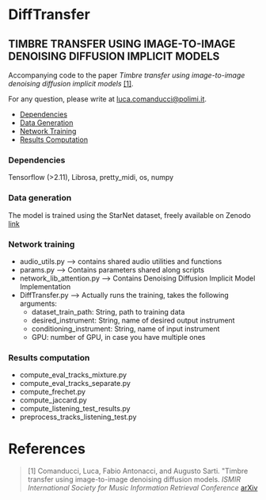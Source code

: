 # DiffTransfer

## TIMBRE TRANSFER USING IMAGE-TO-IMAGE DENOISING DIFFUSION IMPLICIT MODELS


Accompanying code to the paper  _Timbre transfer using image-to-image denoising diffusion implicit models_
[[1]](#references). 

For any question, please write at [luca.comanducci@polimi.it](mailto:luca.comanducci@polimi.it).



- [Dependencies](#dependencies)
- [Data Generation](#data-generation)
- [Network Training](#network-training)
- [Results Computation](#results-computation)

### Dependencies
Tensorflow (>2.11), Librosa, pretty_midi, os, numpy

### Data generation
The model is trained using the StarNet dataset, freely available on Zenodo [link](https://zenodo.org/records/6917099)

### Network training
- audio_utils.py --> contains shared audio utilities and functions
- params.py --> Contains parameters shared along scripts
- network_lib_attention.py --> Contains Denoising Diffusion Implicit Model Implementation
- DiffTransfer.py --> Actually runs the training, takes the following arguments:
  - dataset_train_path: String, path to training data
  - desired_instrument: String, name of desired output instrument
  - conditioning_instrument: String, name of input instrument
  - GPU: number of GPU, in case you have multiple ones

### Results computation

- compute_eval_tracks_mixture.py
- compute_eval_tracks_separate.py
- compute_frechet.py
- compute_jaccard.py
- compute_listening_test_results.py
- preprocess_tracks_listening_test.py



# References
>[1] Comanducci, Luca, Fabio Antonacci, and Augusto Sarti. "Timbre transfer using image-to-image denoising diffusion models. _ISMIR International Society for Music Information Retrieval Conference_ [arXiv](https://arxiv.org/pdf/2307.04586.pdf)

